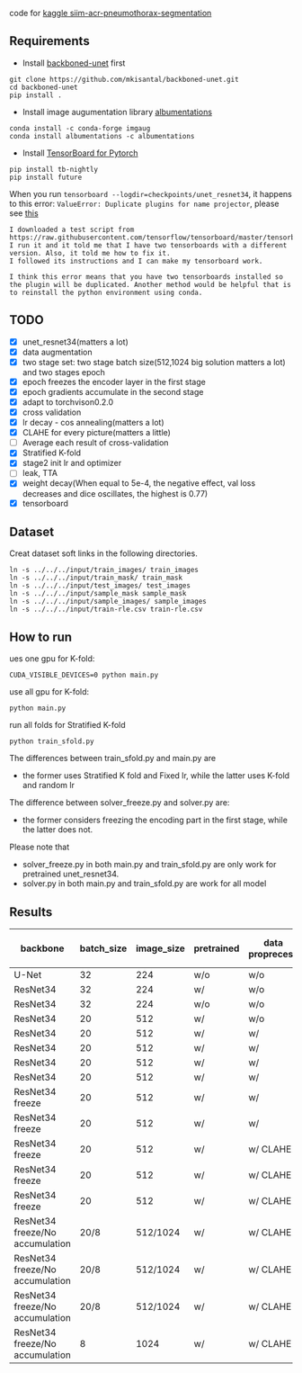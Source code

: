 code for [kaggle siim-acr-pneumothorax-segmentation](https://www.kaggle.com/c/siim-acr-pneumothorax-segmentation)

## Requirements
* Install [backboned-unet](https://github.com/mkisantal/backboned-unet) first
```
git clone https://github.com/mkisantal/backboned-unet.git
cd backboned-unet
pip install .
```
* Install image augumentation library [albumentations](https://github.com/albu/albumentations)
```
conda install -c conda-forge imgaug
conda install albumentations -c albumentations
```
* Install [TensorBoard for Pytorch](https://pytorch.org/docs/stable/tensorboard.html)
```
pip install tb-nightly
pip install future
```

When you run `tensorboard --logdir=checkpoints/unet_resnet34`,  it happens to this error: `ValueError: Duplicate plugins for name projector`, please see [this](https://github.com/pytorch/pytorch/issues/22676)
```
I downloaded a test script from https://raw.githubusercontent.com/tensorflow/tensorboard/master/tensorboard/tools/diagnose_tensorboard.py
I run it and it told me that I have two tensorboards with a different version. Also, it told me how to fix it.
I followed its instructions and I can make my tensorboard work.

I think this error means that you have two tensorboards installed so the plugin will be duplicated. Another method would be helpful that is to reinstall the python environment using conda.
```

## TODO
- [x] unet_resnet34(matters a lot)
- [x] data augmentation
- [x] two stage set: two stage batch size(512,1024 big solution matters a lot) and two stages epoch
- [x] epoch freezes the encoder layer in the first stage
- [x] epoch gradients accumulate in the second stage
- [x] adapt to torchvison0.2.0
- [x] cross validation
- [x] lr decay - cos annealing(matters a lot)
- [x] CLAHE for every picture(matters a little)
- [ ] Average each result of cross-validation 
- [x] Stratified K-fold
- [x] stage2 init lr and optimizer
- [ ] leak, TTA
- [x] weight decay(When equal to 5e-4, the negative effect, val loss decreases and dice oscillates, the highest is 0.77)
- [x] tensorboard

## Dataset
Creat dataset soft links in the following directories.
```
ln -s ../../../input/train_images/ train_images
ln -s ../../../input/train_mask/ train_mask
ln -s ../../../input/test_images/ test_images
ln -s ../../../input/sample_mask sample_mask
ln -s ../../../input/sample_images/ sample_images
ln -s ../../../input/train-rle.csv train-rle.csv
```

## How to run
ues one gpu for K-fold:
```
CUDA_VISIBLE_DEVICES=0 python main.py
```

use all gpu for K-fold:
```
python main.py
```

run all folds for Stratified K-fold
```
python train_sfold.py
```

The differences between train_sfold.py and main.py are
- the former uses Stratified K fold and Fixed lr, while the latter uses K-fold and random lr

The difference between solver_freeze.py and solver.py are:
- the former considers freezing the encoding part in the first stage, while the latter does not.

Please note that
- solver_freeze.py in both main.py and train_sfold.py are only work for pretrained unet_resnet34. 
- solver.py in both main.py and train_sfold.py are work for all model

## Results
|backbone|batch_size|image_size|pretrained|data proprecess|mask resize|less than sum|T|lr|thresh|sum|score|
|--|--|--|--|--|--|--|--|--|--|--|--|
|U-Net|32|224|w/o|w/o|w/o|w/o|w/o|random|||0.7019|
|ResNet34|32|224|w/|w/o|w/o|w/o|w/o|random|||0.7172|
|ResNet34|32|224|w/o|w/o|w/o|w/o|w/o|random|||0.7295|
|ResNet34|20|512|w/|w/o|w/o|w/o|w/o|random|||0.7508|
|ResNet34|20|512|w/|w/|w/o|w/o|w/o|random|||0.7603|
|ResNet34|20|512|w/|w/|w|w/o|w|random|||0.7974|
|ResNet34|20|512|w/|w/|w|1024*2|w/o|random|||0.7834|
|ResNet34|20|512|w/|w/|w|2048*2|w|random||115|0.8112|
|ResNet34 freeze|20|512|w/|w/|w|2048*2|w|random||107|0.8118|
|ResNet34 freeze|20|512|w/|w/|w/|2048*2|w|CosineAnnealingLR|0.45|164|0.8259|
|ResNet34 freeze|20|512|w/|w/ CLAHE|w/|2048*2|w|CosineAnnealingLR|0.47|208|0.8401|
|ResNet34 freeze|20|512|w/|w/ CLAHE|w/|2048*2|w|CosineAnnealingLR|0.40|225|0.8412|
|ResNet34 freeze|20|512|w/|w/ CLAHE|w/|2048*2|w|CosineAnnealingLR|0.36|-|0.8446|
|ResNet34 freeze/No accumulation|20/8|512/1024|w/|w/ CLAHE|512|2048*2|w|CosineAnnealingLR|0.48|210|0.8419|
|ResNet34 freeze/No accumulation|20/8|512/1024|w/|w/ CLAHE|1024|1024*2|w|CosineAnnealingLR|0.48|118|0.7969|
|ResNet34 freeze/No accumulation|20/8|512/1024|w/|w/ CLAHE|1024|1024*2|w|CosineAnnealingLR|0.30|172|0.7958|
|ResNet34 freeze/No accumulation|8|1024|w/|w/ CLAHE|1024|2048*2|w|CosineAnnealingLR|0.35|209|0.8399|
